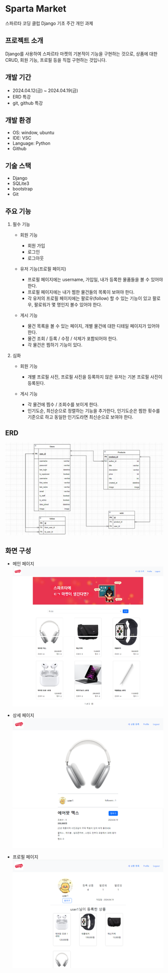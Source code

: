 # Sparta Market
스파르타 코딩 클럽 Django 기초 주간 개인 과제

## 프로젝트 소개
Django를 사용하여 스파르타 마켓의 기본적이 기능을 구현하는 것으로, 상품에 대한 CRUD, 회원 기능, 프로필 등을 직접 구현하는 것입니다.

## 개발 기간
- 2024.04.12(금) ~ 2024.04.19(금)
- ERD 특강
- git, github 특강

## 개발 환경
- OS: window, ubuntu
- IDE: VSC
- Language: Python
- Github

## 기술 스택
- Django
- SQLite3
- bootstrap
- Git

## 주요 기능
1. 필수 기능
    - 회원 기능
        - 회원 가입
        - 로그인
        - 로그아웃

    - 유저 기능(프로필 페이지)
        - 프로필 페이지에는 username, 가입일, 내가 등록한 물품들을 볼 수 있어야 한다.
        - 프로필 페이지에는 내가 찜한 물건들의 목록이 보여야 한다.
        - 각 유저의 프로필 페이지에는 팔로우(follow) 할 수 있는 기능이 있고 팔로우, 팔로워가 몇 명인지 볼수 있어야 한다.

    - 게시 기능
        - 물건 목록을 볼 수 있는 페이지, 개별 물건에 대한 디테일 페이지가 있어야 한다.
        - 물건 조회 / 등록 / 수정 / 삭제가 포함되어야 한다.
        - 각 물건은 찜하기 기능이 있다.

2. 심화
    - 회원 기능
        - 개별 프로필 사진, 프로필 사진을 등록하지 않은 유저는 기본 프로필 사진이 등록된다.
    
    - 게시 기능
        - 각 물건에 찜수 / 조회수를 보이게 한다.
        - 인기도순, 최신순으로 정렬하는 기능을 추가한다, 인기도순은 찜한 횟수를 기준으로 하고 동일한 인기도라면 최신순으로 보여야 한다.


## ERD
![erd](https://github.com/Juunsik/spartamarket/blob/main/Task_image/erd.png)

## 화면 구성
- 메인 페이지
  ![main1](https://github.com/Juunsik/spartamarket/blob/main/Task_image/Task_main_1.png)
  ![main2](https://github.com/Juunsik/spartamarket/blob/main/Task_image/Task_main_2.png)

- 상세 페이지
  ![detail1](https://github.com/Juunsik/spartamarket/blob/main/Task_image/Task_detail_1.png)
  ![detail2](https://github.com/Juunsik/spartamarket/blob/main/Task_image/Task_detail_2.png)
  
- 프로필 페이지
  ![profile](https://github.com/Juunsik/spartamarket/blob/main/Task_image/profile.png)
